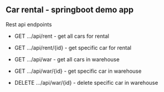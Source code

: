
## Car rental - springboot demo app

Rest api endpoints

* GET .../api/rent - get all cars for rental 
* GET .../api/rent/{id} - get specific car for rental


* GET .../api/war -  get all cars in warehouse
* GET .../api/war/{id} - get specific car in warehouse
* DELETE .../api/war/{id} - delete specific car in warehouse 



